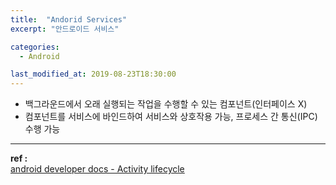```yaml
---
title:  "Andorid Services"
excerpt: "안드로이드 서비스"

categories:
  - Android

last_modified_at: 2019-08-23T18:30:00
---
```


- 백그라운드에서 오래 실행되는 작업을 수행할 수 있는 컴포넌트(인터페이스 X)
- 컴포넌트를 서비스에 바인드하여 서비스와 상호작용 가능, 프로세스 간 통신(IPC) 수행 가능

----
**ref :**  
[android developer docs - Activity lifecycle](https://developer.android.com/guide/components/activities.html)  

